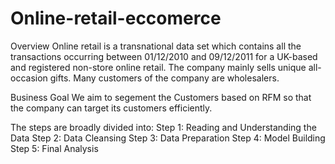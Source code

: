 # Online-retail-eccomerce

Overview
Online retail is a transnational data set which contains all the transactions occurring between 01/12/2010 and 09/12/2011 for a UK-based and registered non-store online retail. The company mainly sells unique all-occasion gifts. Many customers of the company are wholesalers.

Business Goal
We aim to segement the Customers based on RFM so that the company can target its customers efficiently.

The steps are broadly divided into:
Step 1: Reading and Understanding the Data
Step 2: Data Cleansing
Step 3: Data Preparation
Step 4: Model Building
Step 5: Final Analysis
